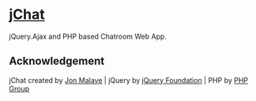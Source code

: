 # [jChat](https://github.com/jonmalave/jChat)
jQuery.Ajax and PHP based Chatroom Web App.

## Acknowledgement

jChat created by [Jon Malave](http://jonmalave.com) | jQuery by [jQuery Foundation](https://jquery.org/team/) | PHP by [PHP Group](https://secure.php.net/) 
